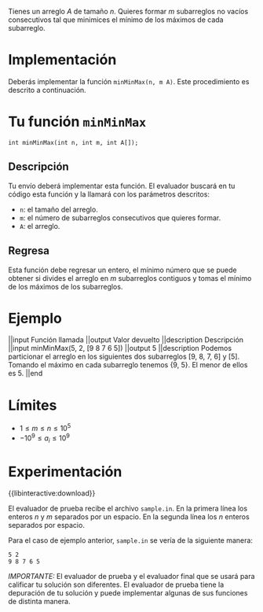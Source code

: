 Tienes un arreglo $A$ de tamaño $n$. Quieres formar $m$ subarreglos no vacíos consecutivos tal que minimices el mínimo de los máximos de cada subarreglo.

# Implementación

Deberás implementar la función `minMinMax(n, m A)`. Este procedimiento es descrito a continuación.

# Tu función `minMinMax`

`int minMinMax(int n, int m, int A[]);`

## Descripción

Tu envío deberá implementar esta función. El evaluador buscará en tu código esta función y la llamará con los parámetros descritos:

- `n`: el tamaño del arreglo.
- `m`: el número de subarreglos consecutivos que quieres formar.
- `A`: el arreglo.

## Regresa

Esta función debe regresar un entero, el mínimo número que se puede obtener si divides el arreglo en $m$ subarreglos contiguos y tomas el mínimo de los máximos de los subarreglos.

# Ejemplo

||input
Función llamada
||output
Valor devuelto
||description
Descripción
||input
minMinMax(5, 2, [9 8 7 6 5])
||output
5
||description
Podemos particionar el arreglo en los siguientes dos subarreglos [9, 8, 7, 6] y [5]. Tomando el máximo en cada subarreglo tenemos {9, 5}. El menor de ellos es 5.
||end

# Límites

- $1 \leq m \leq n \leq 10^5$
- $-10^9 \leq a_i \leq 10^9$

# Experimentación

{{libinteractive:download}}

El evaluador de prueba recibe el archivo `sample.in`. En la primera línea los enteros $n$ y $m$ separados por un espacio. En la segunda línea los $n$ enteros separados por espacio.

Para el caso de ejemplo anterior, `sample.in` se vería de la siguiente manera:

```
5 2
9 8 7 6 5
```

_IMPORTANTE:_ El evaluador de prueba y el evaluador final que se usará para calificar tu solución son diferentes. El evaluador de prueba tiene la depuración de tu solución y puede implementar algunas de sus funciones de distinta manera.
